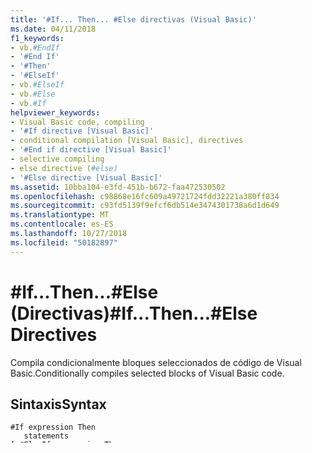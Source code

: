 ```yaml
---
title: '#If... Then... #Else directivas (Visual Basic)'
ms.date: 04/11/2018
f1_keywords:
- vb.#EndIf
- '#End If'
- '#Then'
- '#ElseIf'
- vb.#ElseIf
- vb.#Else
- vb.#If
helpviewer_keywords:
- Visual Basic code, compiling
- '#If directive [Visual Basic]'
- conditional compilation [Visual Basic], directives
- '#End if directive [Visual Basic]'
- selective compiling
- else directive (#else)
- '#Else directive [Visual Basic]'
ms.assetid: 10bba104-e3fd-451b-b672-faa472530502
ms.openlocfilehash: c98868e16fc609a49721724fdd32221a380ff834
ms.sourcegitcommit: c93fd5139f9efcf6db514e3474301738a6d1d649
ms.translationtype: MT
ms.contentlocale: es-ES
ms.lasthandoff: 10/27/2018
ms.locfileid: "50182897"
---
```

# <a name="ifthenelse-directives"></a><span data-ttu-id="9e016-102">#If...Then...#Else (Directivas)</span><span class="sxs-lookup"><span data-stu-id="9e016-102">#If...Then...#Else Directives</span></span>
<span data-ttu-id="9e016-103">Compila condicionalmente bloques seleccionados de código de Visual Basic.</span><span class="sxs-lookup"><span data-stu-id="9e016-103">Conditionally compiles selected blocks of Visual Basic code.</span></span>  
  
## <a name="syntax"></a><span data-ttu-id="9e016-104">Sintaxis</span><span class="sxs-lookup"><span data-stu-id="9e016-104">Syntax</span></span>  
  
```  
#If expression Then  
   statements  
[ #ElseIf expression Then  
   [ statements ]  
...  
#ElseIf expression Then  
   [ statements ] ]  
[ #Else  
   [ statements ] ]  
#End If  
```  
  
## <a name="parts"></a><span data-ttu-id="9e016-105">Elementos</span><span class="sxs-lookup"><span data-stu-id="9e016-105">Parts</span></span>  
 `expression`  
 <span data-ttu-id="9e016-106">Necesario para `#If` y `#ElseIf` instrucciones, opcionales en otro lugar.</span><span class="sxs-lookup"><span data-stu-id="9e016-106">Required for `#If` and `#ElseIf` statements, optional elsewhere.</span></span> <span data-ttu-id="9e016-107">Cualquier expresión, que consta únicamente de uno o más constantes de compilación condicional, literales y operadores, que se evalúa como `True` o `False`.</span><span class="sxs-lookup"><span data-stu-id="9e016-107">Any expression, consisting exclusively of one or more conditional compiler constants, literals, and operators, that evaluates to `True` or `False`.</span></span>  
  
 `statements`  
 <span data-ttu-id="9e016-108">Necesario para `#If` bloque de instrucción en otro lugar.</span><span class="sxs-lookup"><span data-stu-id="9e016-108">Required for `#If` statement block, optional elsewhere.</span></span> <span data-ttu-id="9e016-109">Líneas de programa de Visual Basic o directivas de compilación que se compilan si la expresión asociada se evalúa como `True`.</span><span class="sxs-lookup"><span data-stu-id="9e016-109">Visual Basic program lines or compiler directives that are compiled if the associated expression evaluates to `True`.</span></span>  
  
 `#End If`  
 <span data-ttu-id="9e016-110">Finaliza el `#If` bloque de instrucciones.</span><span class="sxs-lookup"><span data-stu-id="9e016-110">Terminates the `#If` statement block.</span></span>  
  
## <a name="remarks"></a><span data-ttu-id="9e016-111">Comentarios</span><span class="sxs-lookup"><span data-stu-id="9e016-111">Remarks</span></span>  
 <span data-ttu-id="9e016-112">En la superficie, el comportamiento de la `#If...Then...#Else` Else es el mismo que el de la `If...Then...Else` instrucciones.</span><span class="sxs-lookup"><span data-stu-id="9e016-112">On the surface, the behavior of the `#If...Then...#Else` directives appears the same as that of the `If...Then...Else` statements.</span></span> <span data-ttu-id="9e016-113">Sin embargo, el `#If...Then...#Else` directivas evaluación qué está compilado por el compilador, mientras que el `If...Then...Else` condiciones evalúan instrucciones en tiempo de ejecución.</span><span class="sxs-lookup"><span data-stu-id="9e016-113">However, the `#If...Then...#Else` directives evaluate what is compiled by the compiler, whereas the `If...Then...Else` statements evaluate conditions at run time.</span></span>  
  
 <span data-ttu-id="9e016-114">Compilación condicional se utiliza normalmente para compilar el mismo programa para diferentes plataformas.</span><span class="sxs-lookup"><span data-stu-id="9e016-114">Conditional compilation is typically used to compile the same program for different platforms.</span></span> <span data-ttu-id="9e016-115">También se utiliza para evitar que código de depuración aparezca en un archivo ejecutable.</span><span class="sxs-lookup"><span data-stu-id="9e016-115">It is also used to prevent debugging code from appearing in an executable file.</span></span> <span data-ttu-id="9e016-116">Código durante el proceso de compilación condicional se omite completamente en el archivo ejecutable final, por lo que no tiene ningún efecto en el tamaño o rendimiento.</span><span class="sxs-lookup"><span data-stu-id="9e016-116">Code excluded during conditional compilation is completely omitted from the final executable file, so it has no effect on size or performance.</span></span>  
  
 <span data-ttu-id="9e016-117">Independientemente del resultado de la evaluación, todas las expresiones se evalúan mediante `Option Compare Binary`.</span><span class="sxs-lookup"><span data-stu-id="9e016-117">Regardless of the outcome of any evaluation, all expressions are evaluated using `Option Compare Binary`.</span></span> <span data-ttu-id="9e016-118">El `Option Compare` instrucción no afecta a las expresiones de `#If` y `#ElseIf` instrucciones.</span><span class="sxs-lookup"><span data-stu-id="9e016-118">The `Option Compare` statement does not affect expressions in `#If` and `#ElseIf` statements.</span></span>  
  
> [!NOTE]
>  <span data-ttu-id="9e016-119">No hay forma de una línea de la `#If`, `#Else`, `#ElseIf`, y `#End If` directivas existe.</span><span class="sxs-lookup"><span data-stu-id="9e016-119">No single-line form of the `#If`, `#Else`, `#ElseIf`, and `#End If` directives exists.</span></span> <span data-ttu-id="9e016-120">Ningún otro código puede aparecer en la misma línea que ninguna de las directivas.</span><span class="sxs-lookup"><span data-stu-id="9e016-120">No other code can appear on the same line as any of the directives.</span></span> 

<span data-ttu-id="9e016-121">Las instrucciones dentro de un bloque de compilación condicional deben ser completa lógico.</span><span class="sxs-lookup"><span data-stu-id="9e016-121">The statements within a conditional compilation block must be complete logical statements.</span></span> <span data-ttu-id="9e016-122">Por ejemplo, no se puede compilar condicionalmente solo los atributos de una función, pero condicionalmente puede declarar la función junto con sus atributos:</span><span class="sxs-lookup"><span data-stu-id="9e016-122">For example, you cannot conditionally compile only the attributes of a function, but you can conditionally declare the function along with its attributes:</span></span>

```vb
   #If DEBUG Then
   <WebMethod()>
   Public Function SomeFunction() As String
   #Else
   <WebMethod(CacheDuration:=86400)>
   Public Function SomeFunction() As String
   #End If
```

## <a name="example"></a><span data-ttu-id="9e016-123">Ejemplo</span><span class="sxs-lookup"><span data-stu-id="9e016-123">Example</span></span>
 <span data-ttu-id="9e016-124">Este ejemplo se usa el `#If...Then...#Else` construcción para determinar si se debe compilar ciertas instrucciones.</span><span class="sxs-lookup"><span data-stu-id="9e016-124">This example uses the `#If...Then...#Else` construct to determine whether to compile certain statements.</span></span>  
  
 [!code-vb[VbVbalrConditionalComp#1](../../../visual-basic/language-reference/directives/codesnippet/VisualBasic/if-then-else-directives_1.vb)]  
  
## <a name="see-also"></a><span data-ttu-id="9e016-125">Vea también</span><span class="sxs-lookup"><span data-stu-id="9e016-125">See Also</span></span>  
[<span data-ttu-id="9e016-126">#Const (directiva)</span><span class="sxs-lookup"><span data-stu-id="9e016-126">#Const Directive</span></span>](../../../visual-basic/language-reference/directives/const-directive.md)  
[<span data-ttu-id="9e016-127">If...Then...Else (instrucción)</span><span class="sxs-lookup"><span data-stu-id="9e016-127">If...Then...Else Statement</span></span>](../../../visual-basic/language-reference/statements/if-then-else-statement.md)  
<span data-ttu-id="9e016-128">[Compilación condicional](../../../visual-basic/programming-guide/program-structure/conditional-compilation.md) </span><span class="sxs-lookup"><span data-stu-id="9e016-128">[Conditional Compilation](../../../visual-basic/programming-guide/program-structure/conditional-compilation.md) </span></span>  
<xref:System.Diagnostics.ConditionalAttribute?displayProperty=nameWithType>   


